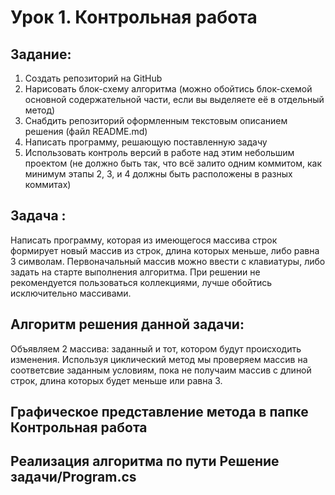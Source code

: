 # Урок 1. Контрольная работа
## Задание:

1. Создать репозиторий на GitHub
2. Нарисовать блок-схему алгоритма (можно обойтись блок-схемой основной содержательной части, если вы выделяете её в отдельный метод)
3. Снабдить репозиторий оформленным текстовым описанием решения (файл README.md)
4. Написать программу, решающую поставленную задачу
5. Использовать контроль версий в работе над этим небольшим проектом (не должно быть так, что всё залито одним коммитом, как минимум этапы 2, 3, и 4 должны быть расположены в разных коммитах)

## Задача :
Написать программу, которая из имеющегося массива строк формирует новый массив из строк, длина которых меньше, либо равна 3 символам. Первоначальный массив можно ввести с клавиатуры, либо задать на старте выполнения алгоритма. При решении не рекомендуется пользоваться коллекциями, лучше обойтись исключительно массивами.

## Алгоритм решения данной задачи:
Объявляем 2 массива: заданный и тот, котором будут происходить изменения. Используя циклический метод мы проверяем массив на соответсвие заданным условиям, пока не получаим массив с длиной строк, длина которых будет меньше или равна 3.

## Графическое представление метода в папке Контрольная работа
## Реализация алгоритма по пути Решение задачи/Program.cs